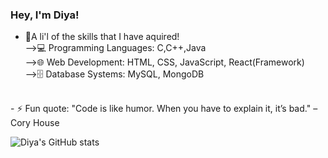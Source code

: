 ### Hey, I'm Diya!

- 🔭A li'l of the skills that I have aquired!<br>
-->💻 Programming Languages: C,C++,Java<br>
-->🌐 Web Development: HTML, CSS, JavaScript, React(Framework)<br>
-->🗄️ Database Systems: MySQL, MongoDB<br>
<br>
- ⚡ Fun quote: "Code is like humor. When you have to explain it, it’s bad." – Cory House <br>

![Diya's GitHub stats](https://github-readme-stats.vercel.app/api?username=DiyaMulakkal&show_icons=true&theme=radical)
